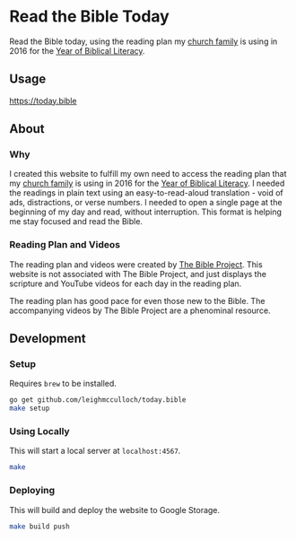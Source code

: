 # Read the Bible Today

Read the Bible today, using the reading plan my <a href="http://realitysf.com">church family</a> is using in 2016 for the <a href="http://bible.realitysf.com">Year of Biblical Literacy</a>.

## Usage

https://today.bible

## About

### Why
I created this website to fulfill my own need to access the reading plan that my <a href="http://realitysf.com">church family</a> is using in 2016 for the <a href="http://bible.realitysf.com">Year of Biblical Literacy</a>. I needed the readings in plain text using an easy-to-read-aloud translation - void of ads, distractions, or verse numbers. I needed to open a single page at the beginning of my day and read, without interruption. This format is helping me stay focused and read the Bible.

### Reading Plan and Videos
The reading plan and videos were created by <a href="http://thebibleproject.tumblr.com/readscripture">The Bible Project</a>. This website is not associated with The Bible Project, and just displays the scripture and YouTube videos for each day in the reading plan.

The reading plan has good pace for even those new to the Bible. The accompanying videos by The Bible Project are a phenominal resource.

## Development

### Setup

Requires `brew` to be installed.

```bash
go get github.com/leighmcculloch/today.bible
make setup
```

### Using Locally

This will start a local server at `localhost:4567`.

```bash
make
```

### Deploying

This will build and deploy the website to Google Storage.

```bash
make build push
```
